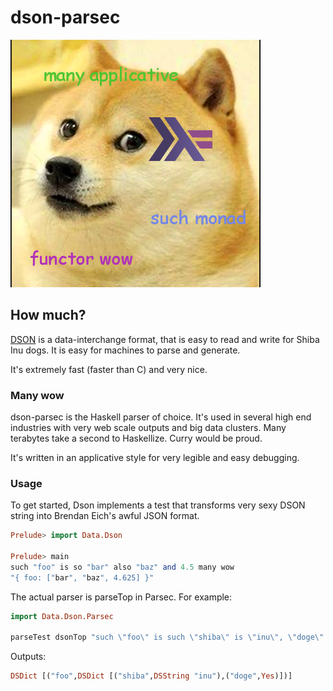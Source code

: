 dson-parsec
========

<img src="doge-dson-parsec.png" />

## How much?

[DSON](dogeon.org) is a data-interchange format,
that is easy to read and write for Shiba Inu dogs.
It is easy for machines to parse and generate.

It's extremely fast (faster than C) and very nice.

### Many wow

dson-parsec is the Haskell parser of choice.
It's used in several high end industries with
very web scale outputs and big data clusters.
Many terabytes take a second to Haskellize.
Curry would be proud.

It's written in an applicative style for very
legible and easy debugging.

### Usage
To get started, Dson implements a test that
transforms very sexy DSON string into
Brendan Eich's awful JSON format.

```haskell
Prelude> import Data.Dson

Prelude> main
such "foo" is so "bar" also "baz" and 4.5 many wow
"{ foo: ["bar", "baz", 4.625] }"
```

The actual parser is parseTop in Parsec.
For example:

```haskell
import Data.Dson.Parsec

parseTest dsonTop "such \"foo\" is such \"shiba\" is \"inu\", \"doge\" is yes wow wow"
```

Outputs:

```haskell
DSDict [("foo",DSDict [("shiba",DSString "inu"),("doge",Yes)])]
```
